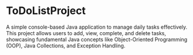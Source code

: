 # ToDoListProject
A simple console-based Java application to manage daily tasks effectively. This project allows users to add, view, complete, and delete tasks, showcasing fundamental Java concepts like Object-Oriented Programming (OOP), Java Collections, and Exception Handling.
